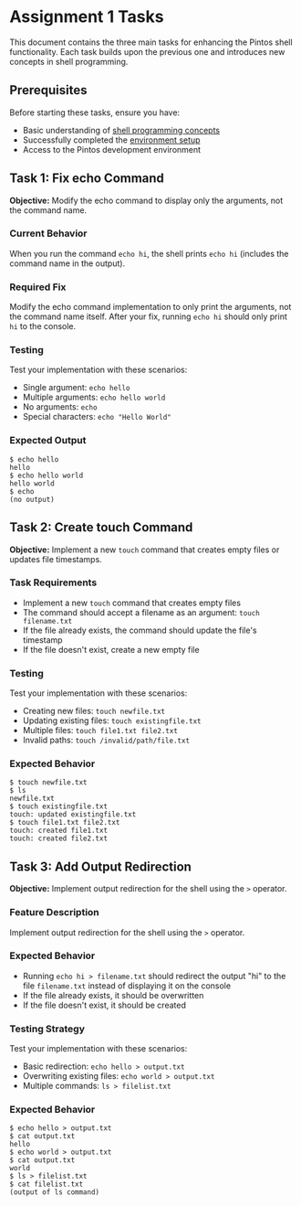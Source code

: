 # Assignment 1 Tasks

This document contains the three main tasks for enhancing the Pintos shell functionality. Each task builds upon the previous one and introduces new concepts in shell programming.

## Prerequisites

Before starting these tasks, ensure you have:
- Basic understanding of [shell programming concepts](./introduction_to_shell.md)
- Successfully completed the [environment setup](./assignment_1_environment_setup.md)
- Access to the Pintos development environment

## Task 1: Fix echo Command

**Objective:** Modify the echo command to display only the arguments, not the command name.

### Current Behavior
When you run the command `echo hi`, the shell prints `echo hi` (includes the command name in the output).

### Required Fix
Modify the echo command implementation to only print the arguments, not the command name itself. After your fix, running `echo hi` should only print `hi` to the console.

### Testing
Test your implementation with these scenarios:
- Single argument: `echo hello`
- Multiple arguments: `echo hello world`
- No arguments: `echo`
- Special characters: `echo "Hello World"`

### Expected Output
```
$ echo hello
hello
$ echo hello world
hello world
$ echo
(no output)
```

## Task 2: Create touch Command

**Objective:** Implement a new `touch` command that creates empty files or updates file timestamps.

### Task Requirements
- Implement a new `touch` command that creates empty files
- The command should accept a filename as an argument: `touch filename.txt`
- If the file already exists, the command should update the file's timestamp
- If the file doesn't exist, create a new empty file

### Testing
Test your implementation with these scenarios:
- Creating new files: `touch newfile.txt`
- Updating existing files: `touch existingfile.txt`
- Multiple files: `touch file1.txt file2.txt`
- Invalid paths: `touch /invalid/path/file.txt`

### Expected Behavior
```
$ touch newfile.txt
$ ls
newfile.txt
$ touch existingfile.txt
touch: updated existingfile.txt
$ touch file1.txt file2.txt
touch: created file1.txt
touch: created file2.txt
```

## Task 3: Add Output Redirection

**Objective:** Implement output redirection for the shell using the `>` operator.

### Feature Description
Implement output redirection for the shell using the `>` operator.

### Expected Behavior
- Running `echo hi > filename.txt` should redirect the output "hi" to the file `filename.txt` instead of displaying it on the console
- If the file already exists, it should be overwritten
- If the file doesn't exist, it should be created

### Testing Strategy
Test your implementation with these scenarios:
- Basic redirection: `echo hello > output.txt`
- Overwriting existing files: `echo world > output.txt`
- Multiple commands: `ls > filelist.txt`

### Expected Behavior
```
$ echo hello > output.txt
$ cat output.txt
hello
$ echo world > output.txt
$ cat output.txt
world
$ ls > filelist.txt
$ cat filelist.txt
(output of ls command)
```